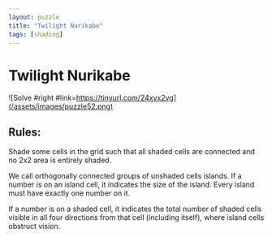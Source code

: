 ```yaml
---
layout: puzzle
title: "Twilight Nurikabe"
tags: [shading]
---
```


# Twilight Nurikabe

![Solve #right #link=https://tinyurl.com/24xvx2vg](/assets/images/puzzle52.png)

## Rules:

Shade some cells in the grid such that all shaded cells are connected and no 2x2 area is entirely shaded.

We call orthogonally connected groups of unshaded cells islands. If a number is on an island cell, it indicates the size of the island. Every island must have exactly one number on it.

If a number is on a shaded cell, it indicates the total number of shaded cells visible in all four directions from that cell (including itself), where island cells obstruct vision. 
